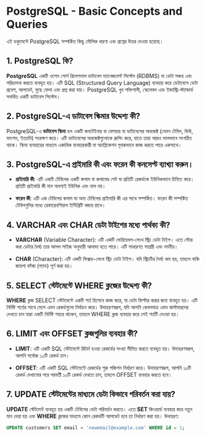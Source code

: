 # PostgreSQL - Basic Concepts and Queries

এই ডকুমেন্টে PostgreSQL সম্পর্কিত কিছু মৌলিক ধারণা এবং প্রশ্নের উত্তর দেওয়া হয়েছে।

## 1. PostgreSQL কি?
**PostgreSQL** একটি ওপেন সোর্স রিলেশনাল ডাটাবেস ম্যানেজমেন্ট সিস্টেম (RDBMS) যা ডেটা সঞ্চয় এবং পরিচালনা করতে ব্যবহৃত হয়। এটি SQL (Structured Query Language) ব্যবহার করে ডেটাবেসে ডেটা প্রবেশ, আপডেট, মুছে ফেলা এবং প্রশ্ন করা যায়। PostgreSQL খুব শক্তিশালী, স্কেলেবল এবং ইন্ডাস্ট্রি-স্ট্যান্ডার্ড সমর্থিত একটি ডাটাবেস সিস্টেম।

## 2. PostgreSQL-এ ডাটাবেস স্কিমার উদ্দেশ্য কী?
PostgreSQL-এ **ডাটাবেস স্কিমা** হল একটি কনটেইনার বা ফোল্ডার যা ডাটাবেসের অবজেক্ট (যেমন টেবিল, ভিউ, ফাংশন, ইত্যাদি) সংরক্ষণ করে। এটি ডাটাবেসের অবজেক্টগুলোকে গ্রুপিং করে, যাতে তারা আরও ভালভাবে সংগঠিত থাকে। স্কিমা ব্যবহারের মাধ্যমে একাধিক ব্যবহারকারী বা অ্যাপ্লিকেশন পৃথকভাবে কাজ করতে পারে একসাথে।

## 3. PostgreSQL-এ প্রাইমারি কী এবং ফরেন কী কনসেপ্ট ব্যাখ্যা করুন।
- **প্রাইমারি কী**: এটি একটি টেবিলের একটি কলাম বা কলামের সেট যা প্রতিটি রেকর্ডকে ইউনিকভাবে চিহ্নিত করে। প্রতিটি প্রাইমারি কী মান অবশ্যই ইউনিক এবং নাল নয়।
  
- **ফরেন কী**: এটি এক টেবিলের কলাম যা অন্য টেবিলের প্রাইমারি কী এর সাথে সম্পর্কিত। ফরেন কী সম্পর্কিত টেবিলগুলির মধ্যে রেফারেনশিয়াল ইন্টিগ্রিটি বজায় রাখে।

## 4. VARCHAR এবং CHAR ডেটা টাইপের মধ্যে পার্থক্য কী?
- **VARCHAR** (Variable Character): এটি একটি ভেরিয়েবল-লেংথ স্ট্রিং ডেটা টাইপ। এতে স্টোর করা ডেটার দৈর্ঘ্য তার আসল সাইজ অনুযায়ী আলাদা হতে পারে। এটি সাধারণত সাশ্রয়ী এবং নমনীয়।
  
- **CHAR** (Character): এটি একটি ফিক্সড-লেংথ স্ট্রিং ডেটা টাইপ। যদি স্ট্রিংটির দৈর্ঘ্য কম হয়, তাহলে বাকি জায়গা ফাঁকা (প্যাড) পূর্ণ করা হয়।

## 5. SELECT স্টেটমেন্টে WHERE ক্লজের উদ্দেশ্য কী?
**WHERE** ক্লজ SELECT স্টেটমেন্টে একটি শর্ত হিসেবে কাজ করে, যা ডেটা ফিল্টার করার জন্য ব্যবহৃত হয়। এটি নির্দিষ্ট শর্তের সাথে মেলে এমন রেকর্ডগুলো নির্বাচন করে। উদাহরণস্বরূপ, যদি আপনি কেবলমাত্র এমন কাস্টমারদের দেখতে চান যারা একটি নির্দিষ্ট শহরে থাকেন, তাহলে WHERE ক্লজ ব্যবহার করে সেই শর্তটি দেওয়া হয়।

## 6. LIMIT এবং OFFSET ক্লজগুলির ব্যবহার কী?
- **LIMIT**: এটি একটি SQL স্টেটমেন্টে রিটার্ন হওয়া রেকর্ডের সংখ্যা সীমিত করতে ব্যবহৃত হয়। উদাহরণস্বরূপ, আপনি সর্বোচ্চ ১০টি রেকর্ড চান।
  
- **OFFSET**: এটি একটি SQL স্টেটমেন্টে রেকর্ডের শুরু পজিশন নির্ধারণ করে। উদাহরণস্বরূপ, আপনি ১০টি রেকর্ড দেখানোর পরে পরবর্তী ১০টি রেকর্ড দেখতে চান, তাহলে OFFSET ব্যবহার করতে হবে।

## 7. UPDATE স্টেটমেন্টের মাধ্যমে ডেটা কিভাবে পরিবর্তন করা যায়?
**UPDATE** স্টেটমেন্ট ব্যবহৃত হয় একটি টেবিলের ডেটা পরিবর্তন করতে। এতে **SET** কিওয়ার্ড ব্যবহার করে নতুন মান দেয়া হয় এবং **WHERE** ক্লজের মাধ্যমে কোন রেকর্ডটি আপডেট হবে তা নির্ধারণ করা হয়। উদাহরণ:

```sql
UPDATE customers SET email = 'newemail@example.com' WHERE id = 1;
